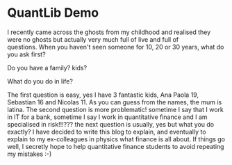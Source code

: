 # QuantLib Demo
I recently came across the ghosts from my childhood and realised they were no ghosts but actually very much full of live and full of questions. When you haven't seen someone for 10, 20 or 30 years, what do you ask first? 

Do you have a family? kids?

What do you do in life?

The first question is easy, yes I have 3 fantastic kids, Ana Paola 19, Sebastian 16 and Nicolas 11. As you can guess from the names, the mum is latina. The second question is more problematic! sometime I say that I work in IT for a bank, sometime I say I work in quantitative finance and I am specialised in risk!!!??? the next question is usually, yes but what you do exactly? I have decided to write this blog to explain, and eventually to explain to my ex-colleagues in physics what finance is all about. If things go well, I secretly hope to help quantitative finance students to avoid repeating my mistakes :-)
